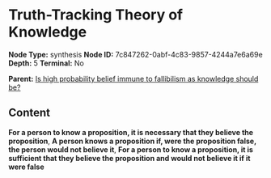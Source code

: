 # Truth-Tracking Theory of Knowledge

**Node Type:** synthesis
**Node ID:** 7c847262-0abf-4c83-9857-4244a7e6a69e
**Depth:** 5
**Terminal:** No

**Parent:** [Is high probability belief immune to fallibilism as knowledge should be?](is-high-probability-belief-immune-to-fallibilism-as-knowledge-should-be-antithesis-bcdd4a58-6a69-4dd9-bb43-14bd42ba20f1.md)

## Content

**For a person to know a proposition, it is necessary that they believe the proposition**, **A person knows a proposition if, were the proposition false, the person would not believe it**, **For a person to know a proposition, it is sufficient that they believe the proposition and would not believe it if it were false**
